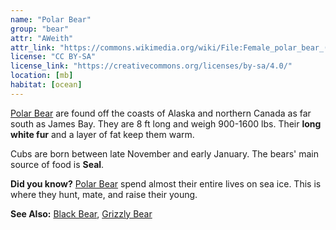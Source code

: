 ```yaml
---
name: "Polar Bear"
group: "bear"
attr: "AWeith"
attr_link: "https://commons.wikimedia.org/wiki/File:Female_polar_bear_(Ursus_maritimus)_with_cub,_Svalbard.jpg"
license: "CC BY-SA"
license_link: "https://creativecommons.org/licenses/by-sa/4.0/"
location: [mb]
habitat: [ocean]
---
```

[Polar Bear](/animals/polbear/) are found off the coasts of Alaska and northern Canada as far south as James Bay. They are 8 ft long and weigh 900-1600 lbs. Their **long white fur** and a layer of fat keep them warm.

Cubs are born between late November and early January. The bears' main source of food is __Seal__.

**Did you know?** [Polar Bear](/animals/polbear/) spend almost their entire lives on sea ice. This is where they hunt, mate, and raise their young.

<!-- generated, do not edit -->
**See Also:**
[Black Bear](/animals/blabear/),
[Grizzly Bear](/animals/grizzly/)
